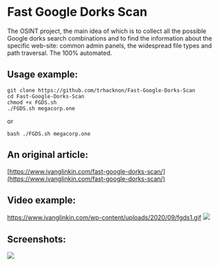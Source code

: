 # Fast Google Dorks Scan

The OSINT project, the main idea of which is to collect all the possible Google dorks search combinations and to find the information about the specific web-site: common admin panels, the widespread file types and path traversal. The 100% automated.

Usage example:
--------------
```
git clone https://github.com/trhacknon/Fast-Google-Dorks-Scan
cd Fast-Google-Dorks-Scan
chmod +x FGDS.sh
./FGDS.sh megacorp.one
```
or
```
bash ./FGDS.sh megacorp.one
```


An original article:
--------------------
[https://www.ivanglinkin.com/fast-google-dorks-scan/](https://www.ivanglinkin.com/fast-google-dorks-scan/)


Video example:
--------------
https://www.ivanglinkin.com/wp-content/uploads/2020/09/fgds1.gif
![](https://www.ivanglinkin.com/wp-content/uploads/2020/09/fgds1.gif)

Screenshots:
------------
![](https://www.ivanglinkin.com/wp-content/uploads/2020/09/fgds.png)
